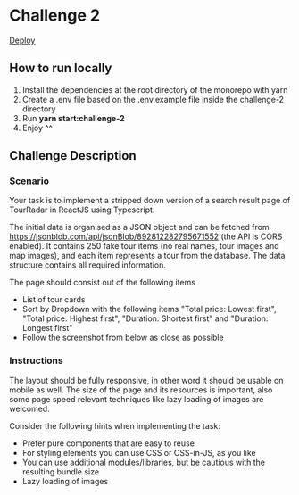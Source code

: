 # Challenge 2

[Deploy](https://tour-radar-challenge-2.vercel.app/)

## How to run locally

1. Install the dependencies at the root directory of the monorepo with yarn
2. Create a .env file based on the .env.example file inside the challenge-2 directory
3. Run **yarn start:challenge-2**
4. Enjoy ^^

## Challenge Description

### Scenario

Your task is to implement a stripped down version of a search result page of TourRadar in ReactJS using Typescript.

The initial data is organised as a JSON object and can be fetched from <https://jsonblob.com/api/jsonBlob/892812282795671552> (the API is CORS enabled). It contains 250 fake tour items (no real names, tour images and map images), and each item represents a tour from the database. The data structure contains all required information.

The page should consist out of the following items

- List of tour cards
- Sort by Dropdown with the following items "Total price: Lowest first", "Total price: Highest first", "Duration: Shortest first" and "Duration: Longest first"
- Follow the screenshot from below as close as possible

### Instructions

The layout should be fully responsive, in other word it should be usable on mobile as well. The size of the page and its resources is important, also some page speed relevant techniques like lazy loading of images are welcomed.

Consider the following hints when implementing the task:

- Prefer pure components that are easy to reuse
- For styling elements you can use CSS or CSS-in-JS, as you like
- You can use additional modules/libraries, but be cautious with the resulting bundle size
- Lazy loading of images
